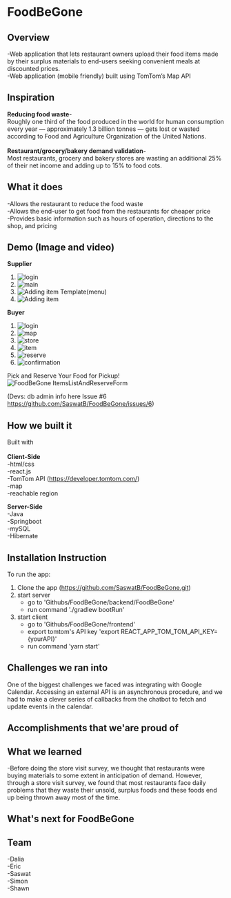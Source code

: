 # FoodBeGone

## Overview
-Web application that lets restaurant owners upload their food items made by their surplus materials to end-users seeking convenient meals at discounted prices. <br/>
-Web application (mobile friendly) built using TomTom’s Map API

## Inspiration
**Reducing food waste**-<br/> 
Roughly one third of the food produced in the world for human consumption every year — approximately 1.3 billion tonnes — gets lost or wasted according to Food and Agriculture Organization of the United Nations. <br/><br/>
**Restaurant/grocery/bakery demand validation**-<br/> 
Most restaurants, grocery and bakery stores are wasting an additional 25% of their net income and adding up to 15% to food cots. <br/>


## What it does
-Allows the restaurant to reduce the food waste <br/>
-Allows the end-user to get food from the restaurants for cheaper price <br/>
-Provides basic information such as hours of operation, directions to the shop, and pricing <br/>


## Demo (Image and video)
**Supplier**
1. ![login](https://github.com/SaswatB/FoodBeGone/blob/master/screenshots/ws1_login_supplier.png)
2. ![main](https://github.com/SaswatB/FoodBeGone/blob/master/screenshots/ws2_main.png)
3. ![Adding item Template(menu)](https://github.com/SaswatB/FoodBeGone/blob/master/screenshots/ws3_itemTempl_filled.png)
4. ![Adding item](https://github.com/SaswatB/FoodBeGone/blob/master/screenshots/ws4_item_filled.png)

**Buyer**
1. ![login](https://github.com/SaswatB/FoodBeGone/blob/master/screenshots/wb1_login_buyer.png)
2. ![map](https://github.com/SaswatB/FoodBeGone/blob/master/screenshots/wb2_map.png)
3. ![store](https://github.com/SaswatB/FoodBeGone/blob/master/screenshots/wb3_store.png)
4. ![item](https://github.com/SaswatB/FoodBeGone/blob/master/screenshots/wb4_item.png)
5. ![reserve](https://github.com/SaswatB/FoodBeGone/blob/master/screenshots/wb5_purchase.png)
6. ![confirmation](https://github.com/SaswatB/FoodBeGone/blob/master/screenshots/wb6_confirmation.png)


Pick and Reserve Your Food for Pickup!
![FoodBeGone ItemsListAndReserveForm](https://user-images.githubusercontent.com/2976514/74608656-f0e45100-5097-11ea-9fed-31a08c8d103a.gif)


(Devs: db admin info here Issue #6 https://github.com/SaswatB/FoodBeGone/issues/6)

## How we built it
Built with<br/><br/>
**Client-Side**<br/>
-html/css <br/>
-react.js <br/>
-TomTom API (https://developer.tomtom.com/) <br/>
-map <br/>
-reachable region <br/>

**Server-Side** <br/>
-Java <br/>
-Springboot <br/>
-mySQL <br/>
-Hibernate

## Installation Instruction


To run the app:

1. Clone the app (https://github.com/SaswatB/FoodBeGone.git)
2. start server 
    * go to 'Githubs/FoodBeGone/backend/FoodBeGone'
    * run command './gradlew bootRun'
2. start client
    * go to 'Githubs/FoodBeGone/frontend'
    * export tomtom's API key 'export REACT_APP_TOM_TOM_API_KEY={yourAPI}'
    * run command 'yarn start'


## Challenges we ran into
One of the biggest challenges we faced was integrating with Google Calendar. Accessing an external API is an asynchronous procedure, and we had to make a clever series of callbacks from the chatbot to fetch and update events in the calendar.

## Accomplishments that we'are proud of

## What we learned
-Before doing the store visit survey, we thought that restaurants were buying materials to some extent in anticipation of demand. However, through a store visit survey, we found that most restaurants face daily problems that they waste their unsold, surplus foods and these foods end up being thrown away most of the time.

## What's next for FoodBeGone

## Team
-Dalia <br/>
-Eric <br/>
-Saswat <br/>
-Simon <br/>
-Shawn





